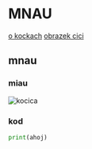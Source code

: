 # MNAU
[o kockach]()
[obrazek cici](#miau)
## mnau
### miau
![kocica](https://github.com/user-attachments/assets/f099985a-2e13-4ac3-9cb8-9a758cdb2d5c)


### kod
```python
print(ahoj)
```
